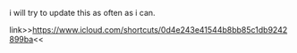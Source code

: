 i will try to update this as often as i can.

link>>https://www.icloud.com/shortcuts/0d4e243e41544b8bb85c1db9242899ba<<

